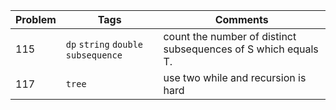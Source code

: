 Problem | Tags | Comments
------------ | ------------- | ---
115 | `dp` `string` `double subsequence` | count the number of distinct subsequences of S which equals T.
117 | `tree` | use two while and recursion is hard